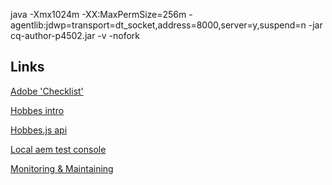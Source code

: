 java -Xmx1024m -XX:MaxPermSize=256m -agentlib:jdwp=transport=dt_socket,address=8000,server=y,suspend=n -jar cq-author-p4502.jar -v -nofork

## Links
[Adobe 'Checklist'](https://helpx.adobe.com/experience-manager/6-3/managing/using/best-practices-further-reference.html#KeyPerformanceIndicatorsandTargetMetrics)

[Hobbes intro](https://helpx.adobe.com/experience-manager/6-3/sites/developing/using/hobbes.html)

[Hobbes.js api](https://helpx.adobe.com/experience-manager/6-3/sites/developing/using/reference-materials/test-api/index.html)

[Local aem test console]()

[Monitoring & Maintaining](https://helpx.adobe.com/experience-manager/6-3/sites/deploying/using/monitoring-and-maintaining.html#MonitoringPerformance)

